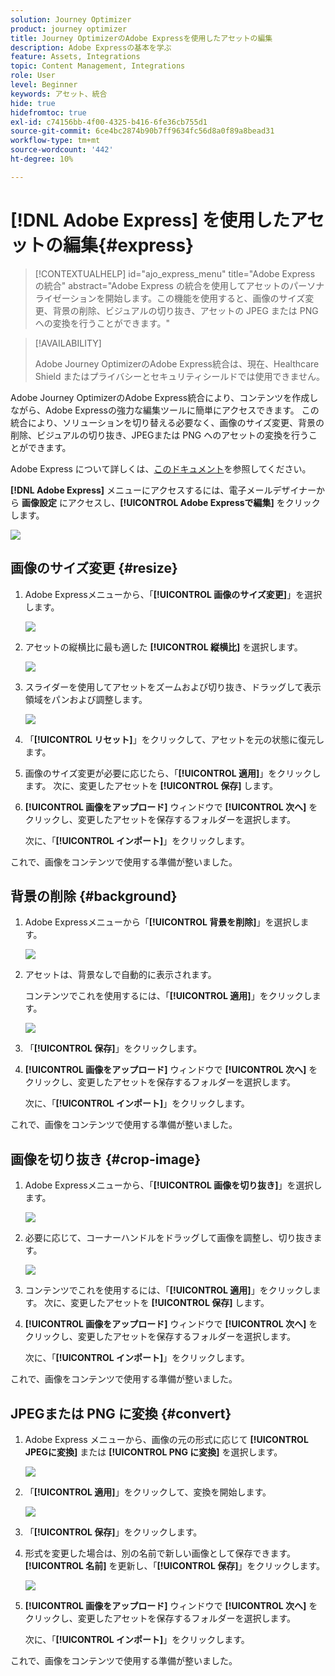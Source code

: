 ```yaml
---
solution: Journey Optimizer
product: journey optimizer
title: Journey OptimizerのAdobe Expressを使用したアセットの編集
description: Adobe Expressの基本を学ぶ
feature: Assets, Integrations
topic: Content Management, Integrations
role: User
level: Beginner
keywords: アセット、統合
hide: true
hidefromtoc: true
exl-id: c74156bb-4f00-4325-b416-6fe36cb755d1
source-git-commit: 6ce4bc2874b90b7ff9634fc56d8a0f89a8bead31
workflow-type: tm+mt
source-wordcount: '442'
ht-degree: 10%

---
```


# [!DNL Adobe Express] を使用したアセットの編集{#express}

>[!CONTEXTUALHELP]
>id="ajo_express_menu"
>title="Adobe Express の統合"
>abstract="Adobe Express の統合を使用してアセットのパーソナライゼーションを開始します。この機能を使用すると、画像のサイズ変更、背景の削除、ビジュアルの切り抜き、アセットの JPEG または PNG への変換を行うことができます。"

>[!AVAILABILITY]
>
>Adobe Journey OptimizerのAdobe Express統合は、現在、Healthcare Shield またはプライバシーとセキュリティシールドでは使用できません。

Adobe Journey OptimizerのAdobe Express統合により、コンテンツを作成しながら、Adobe Expressの強力な編集ツールに簡単にアクセスできます。 この統合により、ソリューションを切り替える必要なく、画像のサイズ変更、背景の削除、ビジュアルの切り抜き、JPEGまたは PNG へのアセットの変換を行うことができます。

Adobe Express について詳しくは、[このドキュメント](https://helpx.adobe.com/jp/express/user-guide.html)を参照してください。

**[!DNL Adobe Express]** メニューにアクセスするには、電子メールデザイナーから **画像設定** にアクセスし、**[!UICONTROL Adobe Expressで編集]** をクリックします。

![](assets/express_1.png)

## 画像のサイズ変更 {#resize}

1. Adobe Expressメニューから、「**[!UICONTROL 画像のサイズ変更]**」を選択します。

   ![](assets/express-resize-1.png)

1. アセットの縦横比に最も適した **[!UICONTROL 縦横比]** を選択します。

   ![](assets/express-resize-2.png)

1. スライダーを使用してアセットをズームおよび切り抜き、ドラッグして表示領域をパンおよび調整します。

   ![](assets/express-resize-3.png)

1. 「**[!UICONTROL リセット]**」をクリックして、アセットを元の状態に復元します。

1. 画像のサイズ変更が必要に応じたら、「**[!UICONTROL 適用]**」をクリックします。 次に、変更したアセットを **[!UICONTROL 保存]** します。

1. **[!UICONTROL 画像をアップロード]** ウィンドウで **[!UICONTROL 次へ]** をクリックし、変更したアセットを保存するフォルダーを選択します。

   次に、「**[!UICONTROL インポート]**」をクリックします。

これで、画像をコンテンツで使用する準備が整いました。

## 背景の削除 {#background}

1. Adobe Expressメニューから「**[!UICONTROL 背景を削除]**」を選択します。

   ![](assets/express-background-1.png)

1. アセットは、背景なしで自動的に表示されます。

   コンテンツでこれを使用するには、「**[!UICONTROL 適用]**」をクリックします。

   ![](assets/express-background-2.png)

1. 「**[!UICONTROL 保存]**」をクリックします。

1. **[!UICONTROL 画像をアップロード]** ウィンドウで **[!UICONTROL 次へ]** をクリックし、変更したアセットを保存するフォルダーを選択します。

   次に、「**[!UICONTROL インポート]**」をクリックします。

これで、画像をコンテンツで使用する準備が整いました。

## 画像を切り抜き {#crop-image}

1. Adobe Expressメニューから、「**[!UICONTROL 画像を切り抜き]**」を選択します。

   ![](assets/express-crop-1.png)

1. 必要に応じて、コーナーハンドルをドラッグして画像を調整し、切り抜きます。

   ![](assets/express-crop-2.png)

1. コンテンツでこれを使用するには、「**[!UICONTROL 適用]**」をクリックします。 次に、変更したアセットを **[!UICONTROL 保存]** します。

1. **[!UICONTROL 画像をアップロード]** ウィンドウで **[!UICONTROL 次へ]** をクリックし、変更したアセットを保存するフォルダーを選択します。

   次に、「**[!UICONTROL インポート]**」をクリックします。

これで、画像をコンテンツで使用する準備が整いました。

## JPEGまたは PNG に変換 {#convert}

1. Adobe Express メニューから、画像の元の形式に応じて **[!UICONTROL JPEGに変換]** または **[!UICONTROL PNG に変換]** を選択します。

   ![](assets/express-convert-1.png)

1. 「**[!UICONTROL 適用]**」をクリックして、変換を開始します。

   ![](assets/express-convert-2.png)

1. 「**[!UICONTROL 保存]**」をクリックします。

1. 形式を変更した場合は、別の名前で新しい画像として保存できます。 **[!UICONTROL 名前]** を更新し、「**[!UICONTROL 保存]**」をクリックします。

   ![](assets/express-convert-3.png)

1. **[!UICONTROL 画像をアップロード]** ウィンドウで **[!UICONTROL 次へ]** をクリックし、変更したアセットを保存するフォルダーを選択します。

   次に、「**[!UICONTROL インポート]**」をクリックします。

これで、画像をコンテンツで使用する準備が整いました。
